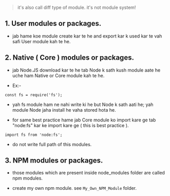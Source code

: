 > it's also call diff type of module. it's not module system!

## 1. User modules or packages.

- jab hame koe module create kar te he and export kar k used kar te vah safi User module kah te he.

## 2. Native ( Core ) modules or packages.

- jab Node.JS download kar te he tab Node k sath kush module aate he uche ham Native or Core module kah te he.

- Ex:-

```JS
const fs = require('fs');
```

- yah fs module ham ne nahi write ki he but Node k sath aati he; yah module Node jaha install he vaha stored hota he.

- for same best practice hame jab Core module ko import kare ge tab "node:fs" kar ke import kare ge ( this is best practice ).

```JS
import fs from 'node:fs';
```

- do not write full path of this modules.

## 3. NPM modules or packages.

- those modules which are present inside node_modules folder are called npm modules.

- create my own npm module. see `My_Own_NPM_Module` folder.
